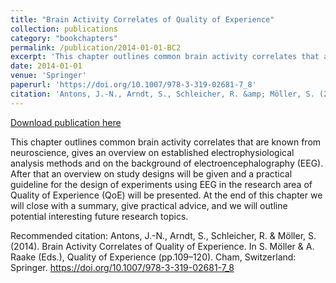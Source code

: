 ```yaml
---
title: "Brain Activity Correlates of Quality of Experience"
collection: publications
category: "bookchapters"
permalink: /publication/2014-01-01-BC2
excerpt: 'This chapter outlines common brain activity correlates that are known from neuroscience, gives an overview on established electrophysiological analysis methods and on the background of electroencephalography (EEG). After that an overview on study designs will be given and a practical guideline for the design of experiments using EEG in the research area of Quality of Experience (QoE) will be presented. At the end of this chapter we will close with a summary, give practical advice, and we will outline potential interesting future research topics.'
date: 2014-01-01
venue: 'Springer'
paperurl: 'https://doi.org/10.1007/978-3-319-02681-7_8'
citation: 'Antons, J.-N., Arndt, S., Schleicher, R. &amp; Möller, S. (2014). Brain Activity Correlates of Quality of Experience. In S. Möller &amp; A. Raake (Eds.), Quality of Experience (pp.109–120). Cham, Switzerland: Springer. https://doi.org/10.1007/978-3-319-02681-7_8'
---
```


<a href='https://doi.org/10.1007/978-3-319-02681-7_8'>Download publication here</a>

This chapter outlines common brain activity correlates that are known from neuroscience, gives an overview on established electrophysiological analysis methods and on the background of electroencephalography (EEG). After that an overview on study designs will be given and a practical guideline for the design of experiments using EEG in the research area of Quality of Experience (QoE) will be presented. At the end of this chapter we will close with a summary, give practical advice, and we will outline potential interesting future research topics.

Recommended citation: Antons, J.-N., Arndt, S., Schleicher, R. & Möller, S. (2014). Brain Activity Correlates of Quality of Experience. In S. Möller & A. Raake (Eds.), Quality of Experience (pp.109–120). Cham, Switzerland: Springer. https://doi.org/10.1007/978-3-319-02681-7_8